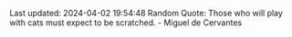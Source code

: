 Last updated: 2024-04-02 19:54:48
Random Quote: Those who will play with cats must expect to be scratched. - Miguel de Cervantes